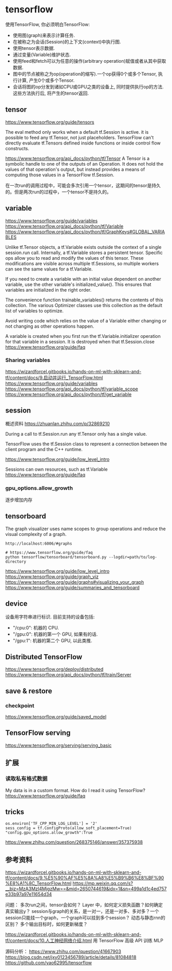 # tensorflow

使用TensorFlow, 你必须明白TensorFlow:
* 使用图(graph)来表示计算任务.
* 在被称之为会话(Session)的上下文(context)中执行图.
* 使用tensor表示数据.
* 通过变量(Variable)维护状态.
* 使用feed和fetch可以为任意的操作(arbitrary operation)赋值或者从其中获取数据.
* 图中的节点被称之为op(operation的缩写).一个op获得0个或多个Tensor, 执行计算, 产生0个或多个Tensor.
* 会话将图的op分发到诸如CPU或GPU之类的设备上, 同时提供执行op的方法. 这些方法执行后, 将产生的tensor返回.

## tensor

https://www.tensorflow.org/guide/tensors

The eval method only works when a default tf.Session is active.
it is possible to feed any tf.Tensor, not just placeholders.
TensorFlow can't directly evaluate tf.Tensors defined inside functions or inside control flow constructs.

https://www.tensorflow.org/api_docs/python/tf/Tensor
A Tensor is a symbolic handle to one of the outputs of an Operation. It does not hold the values of that operation's output, but instead provides a means of computing those values in a TensorFlow tf.Session.

在一次run的调用过程中，可能会多次引用一个tensor，这期间的tensor是持久的。但是两次run的过程中，一个tensor不是持久的。

## variable

https://www.tensorflow.org/guide/variables
https://www.tensorflow.org/api_docs/python/tf/Variable
https://www.tensorflow.org/api_docs/python/tf/GraphKeys#GLOBAL_VARIABLES

Unlike tf.Tensor objects, a tf.Variable exists outside the context of a single session.run call.
Internally, a tf.Variable stores a persistent tensor. Specific ops allow you to read and modify the values of this tensor. These modifications are visible across multiple tf.Sessions, so multiple workers can see the same values for a tf.Variable.

If you need to create a variable with an initial value dependent on another variable, use the other variable's initialized_value(). This ensures that variables are initialized in the right order.

The convenience function trainable_variables() returns the contents of this collection. The various Optimizer classes use this collection as the default list of variables to optimize.

Avoid writing code which relies on the value of a Variable either changing or not changing as other operations happen. 

A variable is created when you first run the tf.Variable.initializer operation for that variable in a session. It is destroyed when that tf.Session.close
https://www.tensorflow.org/guide/faq

### Sharing variables

https://wizardforcel.gitbooks.io/hands-on-ml-with-sklearn-and-tf/content/docs/9.启动并运行_TensorFlow.html
https://www.tensorflow.org/guide/variables
https://www.tensorflow.org/api_docs/python/tf/variable_scope
https://www.tensorflow.org/api_docs/python/tf/get_variable

## session

概述资料
https://zhuanlan.zhihu.com/p/32869210

During a call to tf.Session.run any tf.Tensor only has a single value.

TensorFlow uses the tf.Session class to represent a connection between the client program and the C++ runtime.

https://www.tensorflow.org/guide/low_level_intro

Sessions can own resources, such as tf.Variable
https://www.tensorflow.org/guide/faq

### gpu_options.allow_growth

逐步增加内存

## tensorboard

The graph visualizer uses name scopes to group operations and reduce the visual complexity of a graph.

```
http://localhost:6006/#graphs

# https://www.tensorflow.org/guide/faq
python tensorflow/tensorboard/tensorboard.py --logdir=path/to/log-directory
```
https://www.tensorflow.org/guide/low_level_intro
https://www.tensorflow.org/guide/graph_viz
https://www.tensorflow.org/guide/graphs#visualizing_your_graph
https://www.tensorflow.org/guide/summaries_and_tensorboard

## device

设备用字符串进行标识. 目前支持的设备包括:
* "/cpu:0": 机器的 CPU.
* "/gpu:0": 机器的第一个 GPU, 如果有的话.
* "/gpu:1": 机器的第二个 GPU, 以此类推.

## Distributed TensorFlow

https://www.tensorflow.org/deploy/distributed
https://www.tensorflow.org/api_docs/python/tf/train/Server

## save & restore

### checkpoint

https://www.tensorflow.org/guide/saved_model

## TensorFlow serving 

https://www.tensorflow.org/serving/serving_basic

## 扩展

### 读取私有格式数据

My data is in a custom format. How do I read it using TensorFlow?
https://www.tensorflow.org/guide/faq

## tricks

```
os.environ['TF_CPP_MIN_LOG_LEVEL'] = '2'
sess_config = tf.ConfigProto(allow_soft_placement=True)
"config.gpu_options.allow_growth":True
```
https://www.zhihu.com/question/268375146/answer/357375938

## 参考资料

https://wizardforcel.gitbooks.io/hands-on-ml-with-sklearn-and-tf/content/docs/9.%E5%90%AF%E5%8A%A8%E5%B9%B6%E8%BF%90%E8%A1%8C_TensorFlow.html
https://mp.weixin.qq.com/s?__biz=MzA3MzI4MjgzMw==&mid=2650744619&idx=1&sn=499a1d1c4ed757e33b97a97e11654d34


问题：
多次run之间，tensor会如何？
Layer 中，如何定义损失函数？如何确定真实输出y？
session与graph的关系，是一对一，还是一对多、多对多？一个session只能挂一个graph，一个graph可以挂到多个session？
动态与静态rnn的区别？
多个输出目标时，如何更新梯度？

https://wizardforcel.gitbooks.io/hands-on-ml-with-sklearn-and-tf/content/docs/10.人工神经网络介绍.html
用 TensorFlow 高级 API 训练 MLP

源码分析：
https://www.zhihu.com/question/41667903
https://blog.csdn.net/jxy0123456789/article/details/81084818
https://github.com/yao62995/tensorflow
